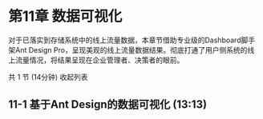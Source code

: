 # 第11章 数据可视化

对于已落实到存储系统中的线上流量数据，本章节借助专业级的Dashboard脚手架Ant Design Pro，呈现美观的线上流量数据结果。彻底打通了用户侧系统的线上流量情况，将结果呈现在企业管理者、决策者的眼前。

共 1 节 (14分钟) 收起列表

## 11-1 基于Ant Design的数据可视化 (13:13)


